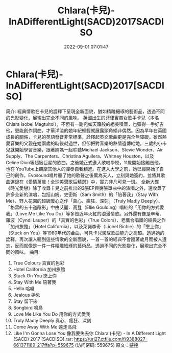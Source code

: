 ﻿---
title: Chlara(卡兒)-InADifferentLight(SACD)2017SACDISO
date: 2022-09-01 07:01:47
categories: 外语音乐
tags: 外语音乐
---
# Chlara(卡兒)-InADifferentLight(SACD)2017[SACDISO]

简介:
經典情歌在卡兒的詮釋下呈現全新面貌，猶如精雕細琢的藝術品，透過不同的光影變化，展現出完全不同的風味。
英國出生的菲律賓裔女歌手卡兒（本名Chlara Isobel
Magtultol），不但有一副宛如天籟般的絕美嗓音，也彈得一手好吉他，更能創作詞曲，才華洋溢的她年紀輕輕就展露頭角絕非偶然。因為早年在英國成長的關係，卡兒的英語發音非常標準，詮釋起英文歌曲更是完全無障礙。雖然熱愛音樂的父親在她兩歲的時後就過世，但卻把對音樂的熱情遺傳給她。三歲的小卡兒就開始學習音樂，跟著媽媽一起聆聽Michael
Jackson、Stevie Wonder、Air Supply、The Carpenters、Christina
Aguilera、Whitney Houston，以及Celine
Dion等超級巨星的歌曲。之後她正式進入歌唱學校，11歲開始接觸吉他，也在
YouTube上觀摩其他人的彈奏自我精進。在進入大學之前，她已經開始了自己的創作，Evosound唱片聽了她的歌聲之後驚為天人，立刻與她簽約，並將其歌曲選錄在《愛情萬歲！全球美聲歌后精選》中，實力非凡可見一斑。
全新大碟《時光愛戀》除了收錄卡兒之前推出的2張EP與幾張單曲中的演唱之外，還收錄了許多全新的演唱，包括山姆．史密斯（Sam
Smith）的「陪著我」（Stay With Me）、野人花園的超級暖心之作「真心、瘋狂、深刻」（Truly Madly
Deeply）、「格雷的五十道陰影」中由艾麗．高登（Ellie Goulding）唱紅的「用你的方式愛我」（Love Me Like
You Do）等多首近年火紅的浪漫情歌。另外還有像是辛蒂．羅波（Cyndi Lauper）的「真實的色彩」（True
Colors）、老鷹合唱團的經典之作「加州旅館」（Hotel California），以及萊諾李奇（Lionel
Richie）的「戀上你」（Stuck on
You）等1980年代的金曲，可見卡兒駕馭歌曲能力之高超。透過她的詮釋，再次讓人聽到這些情歌的全新面貌，一首一首的經典不會隨著歲月而被人遺忘，反而就像是一件一件精雕細琢的藝術品，透過不同的光影變化，展現出完全不同的風味。
曲目:
01. True Colours 真實的色彩
02. Hotel California 加州旅館
03. Stuck On You 戀上你
04. Stay With Me 陪著我
05. Hello 哈囉
06. Jealous 妒忌
07. Stay 留下來
08. Songbird 鳴鳥
09. Love Me Like You Do 用你的方式愛我
10. Truly Madly Deeply 真心、瘋狂、深刻
11. Come Away With Me 遠走高飛
12. Like I'm Gonna Lose You 像我要失去你
Chlara (卡兒) - In A Different Light (SACD) 2017 [SACDISO].rar:
https://url27.ctfile.com/f/9388027-661371189-217ffa?p=559675
(访问密码: 559675)
原文：[链接](https://blog.sina.com.cn/s/blog_1647c7e7601030z5v.html)